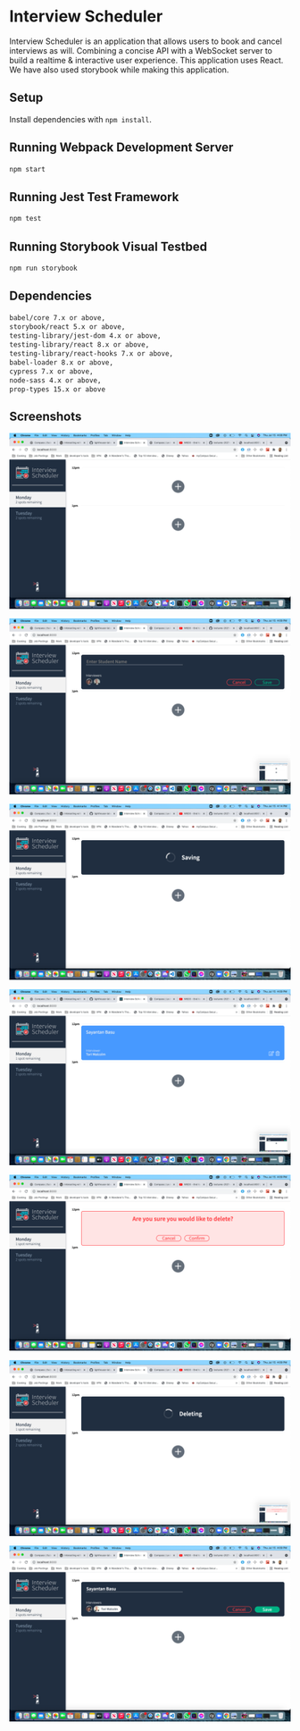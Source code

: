 # Interview Scheduler
Interview Scheduler is an application that allows users to book and cancel interviews as will. Combining a concise API with a WebSocket server to build a realtime & interactive user experience.
This application uses React. We have also used storybook while making this application.

## Setup

Install dependencies with `npm install`.

## Running Webpack Development Server

```sh
npm start
```

## Running Jest Test Framework

```sh
npm test
```

## Running Storybook Visual Testbed

```sh
npm run storybook
```
## Dependencies

    babel/core 7.x or above,
    storybook/react 5.x or above,
    testing-library/jest-dom 4.x or above,
    testing-library/react 8.x or above,
    testing-library/react-hooks 7.x or above,
    babel-loader 8.x or above,
    cypress 7.x or above,
    node-sass 4.x or above,
    prop-types 15.x or above

## Screenshots

![" Landing Page "](https://github.com/Sbasu2512/Interview-Scheduler/blob/9fb32fd538b3090bf351259d5b961af4a746a54b/Screenshots/interview_Scheduler.png)

!["Booking an interview](https://github.com/Sbasu2512/Interview-Scheduler/blob/9fb32fd538b3090bf351259d5b961af4a746a54b/Screenshots/Book_interview.png)

!["Saving in Progress"](https://github.com/Sbasu2512/Interview-Scheduler/blob/9fb32fd538b3090bf351259d5b961af4a746a54b/Screenshots/Save_interview.png)

!["Interview Booked"](https://github.com/Sbasu2512/Interview-Scheduler/blob/9fb32fd538b3090bf351259d5b961af4a746a54b/Screenshots/interview_booked.png)

!["Delete Interview"](https://github.com/Sbasu2512/Interview-Scheduler/blob/9fb32fd538b3090bf351259d5b961af4a746a54b/Screenshots/Delete_interview.png)

!["Delete in progress"](https://github.com/Sbasu2512/Interview-Scheduler/blob/9fb32fd538b3090bf351259d5b961af4a746a54b/Screenshots/Delete_in_progress.png)

!["Edit an interview"](https://github.com/Sbasu2512/Interview-Scheduler/blob/9fb32fd538b3090bf351259d5b961af4a746a54b/Screenshots/Edit_Interview.png)